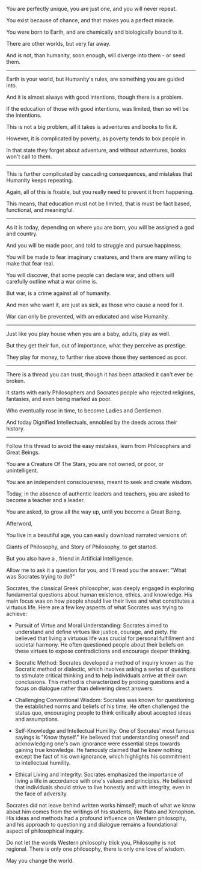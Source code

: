You are perfectly unique,
you are just one, and you will never repeat.

You exist because of chance,
and that makes you a perfect miracle.

You were born to Earth,
and are chemically and biologically bound to it.

There are other worlds,
but very far away.

And is not, than humanity, soon enough,
will diverge into them - or seed them.

---

Earth is your world, but Humanity's rules,
are something you are guided into.

And it is almost always with good intentions,
though there is a problem.

If the education of those with good intentions,
was limited, then so will be the intentions.

This is not a big problem,
all it takes is adventures and books to fix it.

However, it is complicated by poverty,
as poverty tends to box people in.

In that state they forget about adventure,
and without adventures, books won't call to them.

---

This is further complicated by cascading consequences,
and mistakes that Humanity keeps repeating.

Again, all of this is fixable,
but you really need to prevent it from happening.

This means, that education must not be limited,
that is must be fact based, functional, and meaningful.

---

As it is today, depending on where you are born,
you will be assigned a god and country.

And you will be made poor,
and told to struggle and pursue happiness.

You will be made to fear imaginary creatures,
and there are many willing to make that fear real.

You will discover, that some people can declare war,
and others will carefully outline what a war crime is.

But war,
is a crime against all of humanity.

And men who want it, are just as sick,
as those who cause a need for it.

War can only be prevented,
with an educated and wise Humanity.

---

Just like you play house when you are a baby,
adults, play as well.

But they get their fun, out of importance,
what they perceive as prestige.

They play for money,
to further rise above those they sentenced as poor.

---

There is a thread you can trust,
though it has been attacked it can't ever be broken.

It starts with early Philosophers and Socrates
people who rejected religions, fantasies, and even being marked as poor.

Who eventually rose in time,
to become Ladies and Gentlemen.

And today Dignified Intellectuals,
ennobled by the deeds across their history.

---

Follow this thread to avoid the easy mistakes,
learn from Philosophers and Great Beings.

You are a Creature Of The Stars,
you are not owned, or poor, or unintelligent.

You are an independent consciousness,
meant to seek and create wisdom.

Today, in the absence of authentic leaders and teachers,
you are asked to become a teacher and a leader.

You are asked,
to grow all the way up, until you become a Great Being.

Afterword,

You live in a beautiful age,
you can easily download narrated versions of:

Giants of Philosophy, and Story of Philosophy,
to get started.

But you also have a ,
friend in Artificial Intelligence.

Allow me to ask it a question for you,
and I'll read you the answer: "What was Socrates trying to do?"

Socrates, the classical Greek philosopher, was deeply engaged in exploring fundamental questions about human existence, ethics, and knowledge. His main focus was on how people should live their lives and what constitutes a virtuous life. Here are a few key aspects of what Socrates was trying to achieve:

- Pursuit of Virtue and Moral Understanding: Socrates aimed to understand and define virtues like justice, courage, and piety. He believed that living a virtuous life was crucial for personal fulfillment and societal harmony. He often questioned people about their beliefs on these virtues to expose contradictions and encourage deeper thinking.

- Socratic Method: Socrates developed a method of inquiry known as the Socratic method or dialectic, which involves asking a series of questions to stimulate critical thinking and to help individuals arrive at their own conclusions. This method is characterized by probing questions and a focus on dialogue rather than delivering direct answers.

- Challenging Conventional Wisdom: Socrates was known for questioning the established norms and beliefs of his time. He often challenged the status quo, encouraging people to think critically about accepted ideas and assumptions.

- Self-Knowledge and Intellectual Humility: One of Socrates' most famous sayings is "Know thyself." He believed that understanding oneself and acknowledging one's own ignorance were essential steps towards gaining true knowledge. He famously claimed that he knew nothing except the fact of his own ignorance, which highlights his commitment to intellectual humility.

- Ethical Living and Integrity: Socrates emphasized the importance of living a life in accordance with one's values and principles. He believed that individuals should strive to live honestly and with integrity, even in the face of adversity.

Socrates did not leave behind written works himself; much of what we know about him comes from the writings of his students, like Plato and Xenophon. His ideas and methods had a profound influence on Western philosophy, and his approach to questioning and dialogue remains a foundational aspect of philosophical inquiry.

Do not let the words Western philosophy trick you, Philosophy is not regional. There is only one philosophy, there is only one love of wisdom.

May you change the world.

